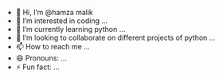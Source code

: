 - 👋 Hi, I’m @hamza malik
- 👀 I’m interested in coding ...
- 🌱 I’m currently learning python ...
- 💞️ I’m looking to collaborate on different projects of python ...
- 📫 How to reach me ...
- 😄 Pronouns: ...
- ⚡ Fun fact: ...

<!---
Iamdevlopr/Iamdevlopr is a ✨ special ✨ repository because its `README.md` (this file) appears on your GitHub profile.
You can click the Preview link to take a look at your changes.
--->
